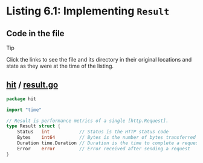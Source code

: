 # Listing 6.1: Implementing `Result`

## Code in the file

> [!TIP]
> Click the links to see the file and its directory in their original locations and state as they were at the time of the listing.

## [hit](https://github.com/inancgumus/gobyexample/blob/4927abc700cd458a745f7500ccb808bbef18ac50/hit) / [result.go](https://github.com/inancgumus/gobyexample/blob/4927abc700cd458a745f7500ccb808bbef18ac50/hit/result.go)

```go
package hit

import "time"

// Result is performance metrics of a single [http.Request].
type Result struct {
	Status   int           // Status is the HTTP status code
	Bytes    int64         // Bytes is the number of bytes transferred
	Duration time.Duration // Duration is the time to complete a request
	Error    error         // Error received after sending a request
}
```

